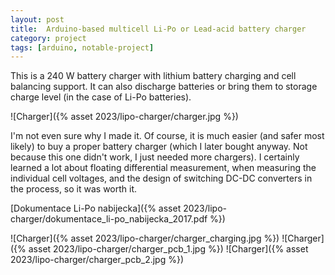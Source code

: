 ```yaml
---
layout: post
title:  Arduino-based multicell Li-Po or Lead-acid battery charger
category: project
tags: [arduino, notable-project]
---
```


This is a 240 W battery charger with lithium battery charging and cell balancing support. It can also discharge batteries or bring them to storage charge level (in the case of Li-Po batteries).

![Charger]({% asset 2023/lipo-charger/charger.jpg %})

I'm not even sure why I made it. Of course, it is much easier (and safer most likely) to buy a proper battery charger (which I later bought anyway. Not because this one didn't work, I just needed more chargers). I certainly learned a lot about floating differential measurement, when measuring the individual cell voltages, and the design of switching DC-DC converters in the process, so it was worth it.

[Dokumentace Li-Po nabijecka]({% asset 2023/lipo-charger/dokumentace_li-po_nabijecka_2017.pdf %})

![Charger]({% asset 2023/lipo-charger/charger_charging.jpg %})
![Charger]({% asset 2023/lipo-charger/charger_pcb_1.jpg %})
![Charger]({% asset 2023/lipo-charger/charger_pcb_2.jpg %})

